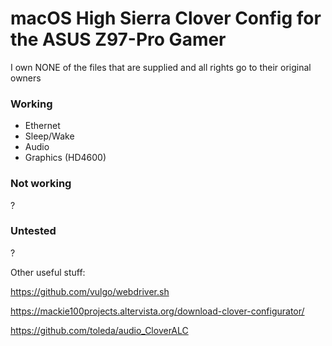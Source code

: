 # macOS High Sierra Clover Config for the ASUS Z97-Pro Gamer

I own NONE of the files that are supplied and all rights go to their original owners

### Working
- Ethernet
- Sleep/Wake
- Audio
- Graphics (HD4600)

### Not working
?

### Untested
?

Other useful stuff: 

https://github.com/vulgo/webdriver.sh

https://mackie100projects.altervista.org/download-clover-configurator/

https://github.com/toleda/audio_CloverALC
